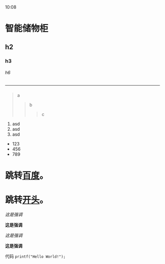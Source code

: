 10:08
# 智能储物柜
## h2
### h3
###### h6
*** ***
### ###
>a
>>b
>>>c

1. asd
2. asd
3. asd

* 123
* 456
* 789

# 跳转[百度](https://www.baidu.com)。
# 跳转[开头](/#智能储物柜)。

*这是强调*

**这是强调**

_这是强调_

__这是强调__

代码 `printf("Hello World!");`
